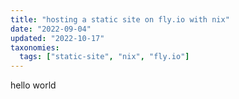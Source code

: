 ```yaml
---
title: "hosting a static site on fly.io with nix"
date: "2022-09-04"
updated: "2022-10-17"
taxonomies:
  tags: ["static-site", "nix", "fly.io"]
---
```


hello world